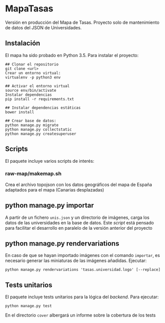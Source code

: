 # MapaTasas

Versión en producción del Mapa de Tasas. Proyecto solo de mantenimiento de datos del JSON de Universidades.

## Instalación

El mapa ha sido probado en Python 3.5. Para instalar el proyecto:

```
## Clonar el repositorio
git clone <url>
Crear un entorno virtual:
virtualenv -p python3 env

## Activar el entorno virtual
source env/bin/activate
Instalar dependencias
pip install -r requirements.txt

## Instalar dependencias estáticas
bower install

## Crear base de datos:
python manage.py migrate
python manage.py collectstatic
python manage.py createsuperuser
```

## Scripts

El paquete incluye varios scripts de interés:

### raw-map/makemap.sh

Crea el archivo topojson con los datos geográficos del mapa de España adaptados para el mapa (Canarias desplazadas)
 
## python manage.py importar

A partir de un fichero ``unis.json`` y un directorio de imágenes, carga los datos de las universidades en la base de datos. Este *script* está pensado para facilitar el desarrollo en paralelo de la versión anterior del proyecto

## python manage.py rendervariations

En caso de que se hayan importado imágenes con el comando `importar`, es necesario generar las miniaturas de las imágenes añadidas. Ejecutar:

`python manage.py rendervariations 'tasas.universidad.logo' [--replace]`

## Tests unitarios

El paquete incluye tests unitarios para la lógica del *backend*. Para ejecutar:

`python manage.py test`

En el directorio `cover` albergará un informe sobre la cobertura de los tests
